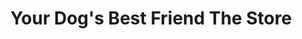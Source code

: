 ---
title: "Your Dog's Best Friend The Store"
url: /alexandria/your-dogs-best-friend-the-store/
shop: pet
---